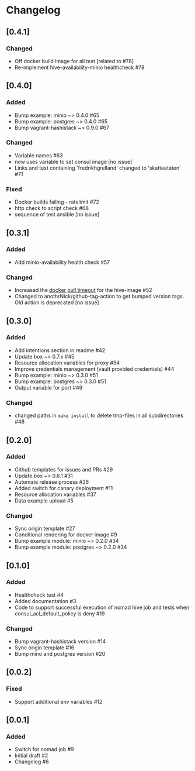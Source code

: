 # Changelog

## [0.4.1]

### Changed
- Off docker build image for all test [related to #78]
- Re-implement hive-availability-minio healthcheck #78

## [0.4.0]

### Added

- Bump example: minio ~> 0.4.0 #65
- Bump example: postgres ~> 0.4.0 #65
- Bump vagrant-hashistack ~> 0.9.0 #67

### Changed

- Variable names #63
- now uses variable to set consul image [no issue]
- Links and text containing 'fredrikhgrelland' changed to 'skatteetaten' #71

### Fixed

- Docker builds failing - ratelimit #72
- http check to script check #68
- sequence of test ansible [no issue]

## [0.3.1]

### Added

- Add minio-availability health check #57

### Changed

- Increased the [docker pull timeout](https://www.nomadproject.io/docs/drivers/docker#image_pull_timeout) for the hive-image #52
- Changed to anothrNick/github-tag-action to get bumped version tags. Old action is deprecated [no issue]

## [0.3.0]

### Added

- Add intentions section in readme #42
- Update box ~> 0.7.x #45
- Resource allocation variables for proxy #54
- Improve credentials management (vault provided credentials) #44
- Bump example: minio ~> 0.3.0 #51
- Bump example: postgres ~> 0.3.0 #51
- Output variable for port #49

### Changed

- changed paths in `make install` to delete tmp-files in all subdirectories #48

## [0.2.0]

### Added

- Github templates for issues and PRs #29
- Update box ~> 0.6.1 #31
- Automate release process #26
- Added switch for canary deployment #11
- Resource allocation variables #37
- Data example upload #5

### Changed

- Sync origin template #27
- Conditional rendering for docker image #9
- Bump example module: minio ~> 0.2.0 #34
- Bump example module: postgres ~> 0.2.0 #34

## [0.1.0]

### Added

- Healthcheck test #4
- Added documentation #3
- Code to support successful execution of nomad hive job and tests when consul_acl_default_policy is deny #19

### Changed

- Bump vagrant-hashistack version #14
- Sync origin template #16
- Bump mino and postgres version #20

## [0.0.2]

### Fixed

- Support additional env variables #12

## [0.0.1]

### Added

- Switch for nomad job #9
- Initial draft #2
- Changelog #6
